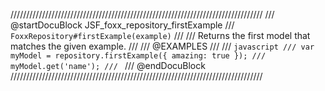 ////////////////////////////////////////////////////////////////////////////////
/// @startDocuBlock JSF_foxx_repository_firstExample
/// `FoxxRepository#firstExample(example)`
///
/// Returns the first model that matches the given example.
///
/// @EXAMPLES
///
/// ```javascript
/// var myModel = repository.firstExample({ amazing: true });
/// myModel.get('name');
/// ```
/// @endDocuBlock
////////////////////////////////////////////////////////////////////////////////